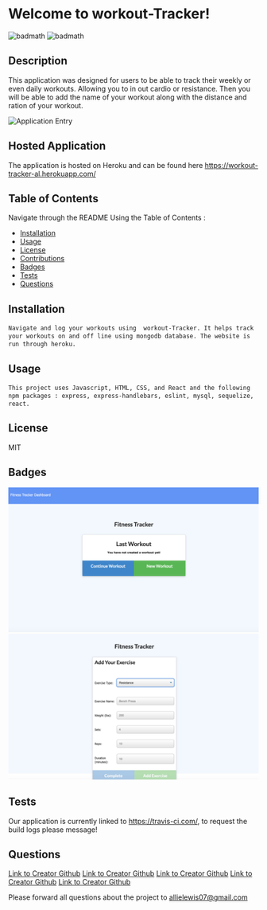 # Welcome to workout-Tracker!
  ![badmath](https://img.shields.io/badge/license-MIT-green)
  ![badmath](https://img.shields.io/badge/build-passing-orange)



  ## Description
   This application was designed for users to be able to track their weekly or even daily workouts. Allowing you to in out cardio or resistance. Then you will be able to add the name of your workout along with the distance and ration of your workout.

   

   
   ![Application Entry](https://github.com/allielewis07/workout-Tracker)


   
    
  ## Hosted Application
  
   The application is hosted on Heroku and can be found here https://workout-tracker-al.herokuapp.com/
    
  ## Table of Contents
  Navigate through the README Using the Table of Contents : 

  * [Installation](#installation)
  * [Usage](#usage)
  * [License](#license)
  * [Contributions](#contributing)
  * [Badges](#badges)
  * [Tests](#tests)
  * [Questions](#questions)

  ## Installation
    Navigate and log your workouts using  workout-Tracker. It helps track your workouts on and off line using mongodb database. The website is run through heroku.

  ## Usage
    This project uses Javascript, HTML, CSS, and React and the following npm packages : express, express-handlebars, eslint, mysql, sequelize, react.

  ## License
  MIT


  ## Badges
  ![badmath](assets/homePage.png)
  ![badmath](assets/workoutapp2.jpg)
  

  ## Tests
  Our application is currently linked to https://travis-ci.com/, to request the build logs please message!
  
  ## Questions
  [Link to Creator Github](https://github.com/sabinehutter)
  [Link to Creator Github](https://github.com/allielewis07)
  [Link to Creator Github](https://github.com/pault929)
  [Link to Creator Github](https://github.com/pankuanting102)
  [Link to Creator Github](https://github.com/blalbeharry)

  Please forward all questions about the project to [allielewis07@gmail.com](allielewis@gmail.com)
  
